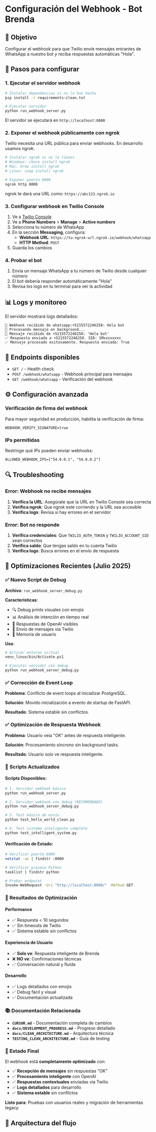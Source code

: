 # Configuración del Webhook - Bot Brenda

## 🎯 Objetivo
Configurar el webhook para que Twilio envíe mensajes entrantes de WhatsApp a nuestro bot y reciba respuestas automáticas "Hola".

## 🚀 Pasos para configurar

### 1. Ejecutar el servidor webhook
```bash
# Instalar dependencias si no lo has hecho
pip install -r requirements-clean.txt

# Ejecutar servidor
python run_webhook_server.py
```

El servidor se ejecutará en `http://localhost:8000`

### 2. Exponer el webhook públicamente con ngrok

Twilio necesita una URL pública para enviar webhooks. En desarrollo usamos ngrok:

```bash
# Instalar ngrok si no lo tienes
# Windows: choco install ngrok
# Mac: brew install ngrok
# Linux: snap install ngrok

# Exponer puerto 8000
ngrok http 8000
```

ngrok te dará una URL como: `https://abc123.ngrok.io`

### 3. Configurar webhook en Twilio Console

1. Ve a [Twilio Console](https://console.twilio.com/)
2. Ve a **Phone Numbers** > **Manage** > **Active numbers**
3. Selecciona tu número de WhatsApp
4. En la sección **Messaging**, configura:
   - **Webhook URL**: `https://tu-ngrok-url.ngrok.io/webhook/whatsapp`
   - **HTTP Method**: `POST`
5. Guarda los cambios

### 4. Probar el bot

1. Envía un mensaje WhatsApp a tu número de Twilio desde cualquier número
2. El bot debería responder automáticamente "Hola"
3. Revisa los logs en tu terminal para ver la actividad

## 📊 Logs y monitoreo

El servidor mostrará logs detallados:

```
📨 Webhook recibido de whatsapp:+5215572246258: Hola bot
🔄 Procesando mensaje en background...
📨 Mensaje recibido de +5215572246258: 'Hola bot'
✅ Respuesta enviada a +5215572246258. SID: SMxxxxxxxx
✅ Mensaje procesado exitosamente. Respuesta enviada: True
```

## 🔧 Endpoints disponibles

- `GET /` - Health check
- `POST /webhook/whatsapp` - Webhook principal para mensajes
- `GET /webhook/whatsapp` - Verificación del webhook

## ⚙️ Configuración avanzada

### Verificación de firma del webhook

Para mayor seguridad en producción, habilita la verificación de firma:

```env
WEBHOOK_VERIFY_SIGNATURE=true
```

### IPs permitidas

Restringe qué IPs pueden enviar webhooks:

```env
ALLOWED_WEBHOOK_IPS=["54.0.0.1", "54.0.0.2"]
```

## 🔍 Troubleshooting

### Error: Webhook no recibe mensajes

1. **Verifica la URL**: Asegúrate que la URL en Twilio Console sea correcta
2. **Verifica ngrok**: Que ngrok esté corriendo y la URL sea accesible
3. **Verifica logs**: Revisa si hay errores en el servidor

### Error: Bot no responde

1. **Verifica credenciales**: Que `TWILIO_AUTH_TOKEN` y `TWILIO_ACCOUNT_SID` sean correctos
2. **Verifica saldo**: Que tengas saldo en tu cuenta Twilio
3. **Verifica logs**: Busca errores en el envío de respuesta

## 🔄 Optimizaciones Recientes (Julio 2025)

### ✅ **Nuevo Script de Debug**
**Archivo**: `run_webhook_server_debug.py`

**Características**:
- 🔍 Debug prints visuales con emojis
- 📊 Análisis de intención en tiempo real
- 🤖 Respuestas de OpenAI visibles
- 📱 Envío de mensajes via Twilio
- 🧠 Memoria de usuario

**Uso**:
```bash
# Activar entorno virtual
venv_linux/bin/Activate.ps1

# Ejecutar servidor con debug
python run_webhook_server_debug.py
```

### ✅ **Corrección de Event Loop**
**Problema**: Conflicto de event loops al inicializar PostgreSQL.

**Solución**: Movido inicialización a evento de startup de FastAPI.

**Resultado**: Sistema estable sin conflictos.

### ✅ **Optimización de Respuesta Webhook**
**Problema**: Usuario veía "OK" antes de respuesta inteligente.

**Solución**: Procesamiento síncrono sin background tasks.

**Resultado**: Usuario solo ve respuesta inteligente.

### 📁 **Scripts Actualizados**

#### **Scripts Disponibles**:
```bash
# 1. Servidor webhook básico
python run_webhook_server.py

# 2. Servidor webhook con debug (RECOMENDADO)
python run_webhook_server_debug.py

# 3. Test básico de envío
python test_hello_world_clean.py

# 4. Test sistema inteligente completo
python test_intelligent_system.py
```

#### **Verificación de Estado**:
```bash
# Verificar puerto 8000
netstat -an | findstr :8000

# Verificar proceso Python
tasklist | findstr python

# Probar endpoint
Invoke-WebRequest -Uri "http://localhost:8000/" -Method GET
```

### 🎯 **Resultados de Optimización**

#### **Performance**
- ✅ Respuesta < 10 segundos
- ✅ Sin timeouts de Twilio
- ✅ Sistema estable sin conflictos

#### **Experiencia de Usuario**
- ✅ **Solo ve**: Respuesta inteligente de Brenda
- ❌ **NO ve**: Confirmaciones técnicas
- ✅ Conversación natural y fluida

#### **Desarrollo**
- ✅ Logs detallados con emojis
- ✅ Debug fácil y visual
- ✅ Documentación actualizada

### 📚 **Documentación Relacionada**

- **`CURSOR.md`** - Documentación completa de cambios
- **`docs/DEVELOPMENT_PROGRESS.md`** - Progreso detallado
- **`docs/CLEAN_ARCHITECTURE.md`** - Arquitectura técnica
- **`TESTING_CLEAN_ARCHITECTURE.md`** - Guía de testing

### 🚀 **Estado Final**

El webhook está **completamente optimizado** con:
- ✅ **Recepción de mensajes** sin respuestas "OK"
- ✅ **Procesamiento inteligente** con OpenAI
- ✅ **Respuestas contextuales** enviadas via Twilio
- ✅ **Logs detallados** para desarrollo
- ✅ **Sistema estable** sin conflictos

**Listo para**: Pruebas con usuarios reales y migración de herramientas legacy.

## 🔄 Arquitectura del flujo

```